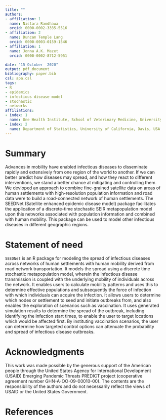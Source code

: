 ```yaml
---
title: ""
authors:
- affiliation: 1
  name: Nistara Randhawa
  orcid: 0000-0002-3335-5516
- affiliation: 2
  name: Duncan Temple Lang
  orcid: 0000-0003-0159-1546
- affiliation: 1
  name: Jonna A.K. Mazet
  orcid: 0000-0002-8712-5951

date: "15 October  2020"
output: pdf_document
bibliography: paper.bib
csl: apa.csl
tags:
- R
- epidemics
- infectious disease model
- stochastic
- networks
affiliations:
- index: 1
  name: One Health Institute, School of Veterinary Medicine, University of California, Davis, USA
- index: 2
  name: Department of Statistics, University of California, Davis, USA
---
```


# Summary
Advances in mobility have enabled infectious diseases to disseminate rapidly and extensively from one region of the world to another. If we can better predict how diseases may spread, and how they react to different interventions, we stand a better chance at mitigating and controlling them. We devloped an approach to combine fine-grained satellite data on areas of human settlements with high-resolution population information and road data were to build a road-connected network of human settlements. The SEEDNet (Satellite enhanced epidemic disease model) package facilitates the application of a discrete-time stochastic SEIR metapopulation model upon this networks associated with population information and combined with human mobility. This package can be used to model other infectious diseases in different geographic regions. 

# Statement of need
`SEEDNet` is an R package for modeling the spread of infectious diseases across networks of human settlements with human mobility derived from road network transportation. It models the spread using a discrete time stochastic metapopulation model, wherein the infectious disease transmission is coupled with the underlying mobility of individuals across the network. It enables users to calculate mobility patterns and uses this to determine effective populations and subsequently the force of infection with which individuals can acquire the infection. It allows users to determine which nodes or settlement to seed and initiate outbreaks from, and also enables the exploration of scenarios such as vaccination. It uses generated simulation results to determine the spread of the outbreak, including identifying the infection start times, to enable the user to target locations which would be affected first. By instituting vaccination scenarios, the user can determine how targeted control options can attenuate the probability and spread of infectious disease outbreaks. 

# Acknowledgments
This work was made possible by the generous support of the American people through the United States Agency for International Development (USAID) Emerging Pandemic Threats PREDICT project (cooperative agreement number GHN-A-OO-09-00010-00). The contents are the responsibility of the authors and do not necessarily reflect the views of USAID or the United States Government.

# References


